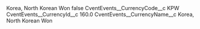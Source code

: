 <?xml version="1.0" encoding="UTF-8"?>
<CustomMetadata xmlns="http://soap.sforce.com/2006/04/metadata" xmlns:xsi="http://www.w3.org/2001/XMLSchema-instance" xmlns:xsd="http://www.w3.org/2001/XMLSchema">
    <label>Korea, North Korean Won</label>
    <protected>false</protected>
    <values>
        <field>CventEvents__CurrencyCode__c</field>
        <value xsi:type="xsd:string">KPW</value>
    </values>
    <values>
        <field>CventEvents__CurrencyId__c</field>
        <value xsi:type="xsd:double">160.0</value>
    </values>
    <values>
        <field>CventEvents__CurrencyName__c</field>
        <value xsi:type="xsd:string">Korea, North Korean Won</value>
    </values>
</CustomMetadata>
